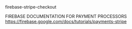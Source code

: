firebase-stripe-checkout

FIREBASE DOCUMENTATION  FOR PAYMENT PROCESSORS 
https://firebase.google.com/docs/tutorials/payments-stripe